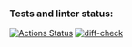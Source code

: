 ### Tests and linter status:
[![Actions Status](https://github.com/RamiGaggi/python-project-lvl2/workflows/hexlet-check/badge.svg)](https://github.com/RamiGaggi/python-project-lvl2/actions)
[![diff-check](https://github.com/RamiGaggi/python-project-lvl2/actions/workflows/gendiff-check.yml/badge.svg)](https://github.com/RamiGaggi/python-project-lvl2/actions/workflows/gendiff-check.yml)
